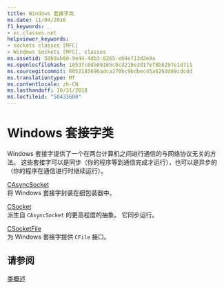 ```yaml
---
title: Windows 套接字类
ms.date: 11/04/2016
f1_keywords:
- vc.classes.net
helpviewer_keywords:
- sockets classes [MFC]
- Windows Sockets [MFC], classes
ms.assetid: 58b9ab8d-9e44-4db3-8265-e04e713d2e9a
ms.openlocfilehash: 18537c0de09185c8cd219e3d17ef8bb297e1d711
ms.sourcegitcommit: 6052185696adca270bc9bdbec45a626dd89cdcdd
ms.translationtype: MT
ms.contentlocale: zh-CN
ms.lasthandoff: 10/31/2018
ms.locfileid: "50433600"
---
```

# <a name="windows-sockets-classes"></a>Windows 套接字类

Windows 套接字提供了一个在两台计算机之间进行通信的与网络协议无关的方法。 这些套接字可以是同步（你的程序等到通信完成才运行），也可以是异步的（你的程序在通信进行时继续运行）。

[CAsyncSocket](../mfc/reference/casyncsocket-class.md)<br/>
将 Windows 套接字封装在细包装器中。

[CSocket](../mfc/reference/csocket-class.md)<br/>
派生自 `CAsyncSocket` 的更高程度的抽象。 它同步运行。

[CSocketFile](../mfc/reference/csocketfile-class.md)<br/>
为 Windows 套接字提供 `CFile` 接口。

## <a name="see-also"></a>请参阅

[类概述](../mfc/class-library-overview.md)

